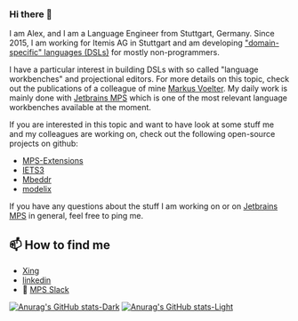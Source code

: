 ### Hi there 👋

I am Alex, and I am a Language Engineer from Stuttgart, Germany. Since 2015, I am working for Itemis AG in Stuttgart and am developing 
["domain-specific" languages (DSLs)](https://en.wikipedia.org/wiki/Domain-specific_language) for mostly non-programmers.

I have a particular interest in building DSLs with so called "language workbenches" and projectional editors. For more details on this topic, check out the publications of a colleague of mine [Markus Voelter](https://voelter.de/publications.html). 
My daily work is mainly done with [Jetbrains MPS](https://www.jetbrains.com/mps/) which is one of the most relevant language workbenches available at the moment.

If you are interested in this topic and want to have look at some stuff me and my colleagues are working on, check out the
following open-source projects on github:

* [MPS-Extensions](https://github.com/JetBrains/MPS-extensions)
* [IETS3](https://github.com/IETS3/iets3.opensource)
* [Mbeddr](https://github.com/mbeddr)
* [modelix](https://github.com/modelix/modelix)

If you have any questions about the stuff I am working on or on [Jetbrains MPS](https://www.jetbrains.com/mps/) in general, feel free to ping me.

## 📫 How to find me
* [Xing](https://www.xing.com/profile/Alexander_Rimer2)
* [linkedin](https://www.linkedin.com/in/alexander-rimer-667ba1230)
* 💬 [MPS Slack](http://slack-mps.jetbrains.com/)

[![Anurag's GitHub stats-Dark](https://github-readme-stats.vercel.app/api?username=arimer&show_icons=true&theme=dark#gh-dark-mode-only)](https://github.com/anuraghazra/github-readme-stats#gh-dark-mode-only)
[![Anurag's GitHub stats-Light](https://github-readme-stats.vercel.app/api?username=arimer&show_icons=true&theme=default#gh-light-mode-only)](https://github.com/anuraghazra/github-readme-stats#gh-light-mode-only)
